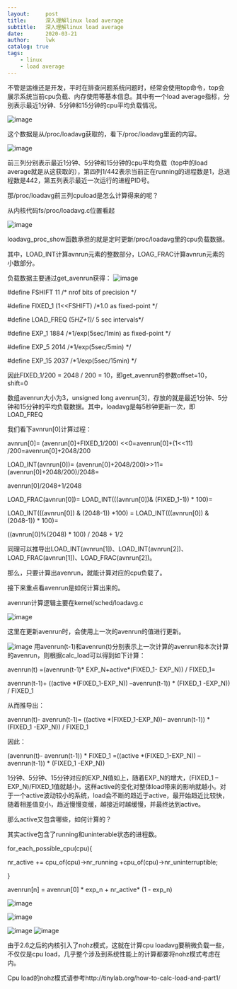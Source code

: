 ```yaml
---
layout:     post
title:      深入理解linux load average
subtitle:   深入理解linux load average
date:       2020-03-21
author:     lwk
catalog: true
tags:
    - linux
    - load average
---
```

不管是运维还是开发，平时在排查问题系统问题时，经常会使用top命令，top会展示系统当前cpu负载、内存使用等基本信息。其中有一个load average指标，分别表示最近1分钟、5分钟和15分钟的cpu平均负载情况。


![image](https://user-images.githubusercontent.com/36918717/177022349-fec9ae11-64d9-4129-ae3d-28036a872ce0.png)


这个数据是从/proc/loadavg获取的，看下/proc/loadavg里面的内容。


![image](https://user-images.githubusercontent.com/36918717/177022353-95f154bd-bcd8-4915-a3b9-f5b005b7aa12.png)


前三列分别表示最近1分钟、5分钟和15分钟的cpu平均负载（top中的load average就是从这获取的），第四列1/442表示当前正在running的进程数是1，总进程数是442，第五列表示最近一次运行的进程PID号。

那/proc/loadavg前三列cpuload是怎么计算得来的呢？

从内核代码fs/proc/loadavg.c位置看起

![image](https://user-images.githubusercontent.com/36918717/177022356-5dca4f37-870b-401b-9f92-6acee79775d5.png)

loadavg_proc_show函数承担的就是定时更新/proc/loadavg里的cpu负载数据。

其中，LOAD_INT计算avnrun元素的整数部分，LOAG_FRAC计算avnrun元素的小数部分。

负载数据主要通过get_avenrun获得：
![image](https://user-images.githubusercontent.com/36918717/177022360-e3db35b5-1c64-4cd0-8d7c-3abacbd36cb7.png)

#define FSHIFT            11           /* nrof bits of precision */

#define FIXED_1           (1<<FSHIFT)   /*1.0 as fixed-point */

#define LOAD_FREQ    (5*HZ+1)/* 5 sec intervals*/

#define EXP_1              1884              /*1/exp(5sec/1min) as fixed-point */

#define EXP_5              2014              /*1/exp(5sec/5min) */

#define EXP_15            2037              /*1/exp(5sec/15min) */

 

因此FIXED_1/200 = 2048 / 200 = 10，即get_avenrun的参数offset=10，shift=0

数组avenrun大小为3，unsigned long avenrun[3]，存放的就是最近1分钟、5分钟和15分钟的平均负载数据。其中，loadavg是每5秒钟更新一次，即LOAD_FREQ

我们看下avnrun[0]计算过程：

avnrun[0]= (avenrun[0]+FIXED_1/200) <<0=avenrun[0]+(1<<11) /200=avenrun[0]+2048/200

LOAD_INT(avnrun[0])= (avenrun[0]+2048/200)>>11=(avenrun[0]+2048/200)/2048=

avenrun[0]/2048+1/2048

LOAD_FRAC(avnrun[0])= LOAD_INT(((avnrun[0])& (FIXED_1-1)) * 100)=

LOAD_INT(((avnrun[0]) & (2048-1)) *100) = LOAD_INT(((avnrun[0]) & (2048-1)) * 100)=

((avnrun[0]%(2048) * 100) / 2048 + 1/2

 

同理可以推导出LOAD_INT(avnrun[1])、LOAD_INT(avnrun[2])、LOAD_FRAC(avnrun[1])、LOAD_FRAC(avnrun[2])。

那么，只要计算出avenrun，就能计算对应的cpu负载了。

接下来重点看avenrun是如何计算出来的。

avenrun计算逻辑主要在kernel/sched/loadavg.c

![image](https://user-images.githubusercontent.com/36918717/177022371-ec5037c8-e5e0-496d-9094-34abb43f13b2.png)

这里在更新avenrun时，会使用上一次的avenrun的值进行更新。

![image](https://user-images.githubusercontent.com/36918717/177022374-a0051cc5-ba11-41e2-933a-3ce9ea43fa8f.png)
用avenrun(t-1)和avenrun(t)分别表示上一次计算的avenrun和本次计算的avenrun，则根据calc_load可以得到如下计算：

avenrun(t) =(avenrun(t-1)* EXP_N+active*(FIXED_1- EXP_N)) / FIXED_1=

avenrun(t-1)+ ((active *(FIXED_1-EXP_N)) –avenrun(t-1)) * (FIXED_1 -EXP_N)) / FIXED_1

从而推导出：

avenrun(t)- avenrun(t-1)= ((active *(FIXED_1-EXP_N))– avenrun(t-1)) * (FIXED_1 -EXP_N)) / FIXED_1

因此：

(avenrun(t)- avenrun(t-1)) * FIXED_1 =((active *(FIXED_1-EXP_N)) – avenrun(t-1)) * (FIXED_1 -EXP_N))

1分钟、5分钟、15分钟对应的EXP_N值如上，随着EXP_N的增大，(FIXED_1 – EXP_N)/FIXED_1值就越小，这样active的变化对整体load带来的影响就越小。对于一个active波动较小的系统，load会不断的趋近于active，最开始趋近比较快，随着相差值变小，趋近慢慢变缓，越接近时越缓慢，并最终达到active。

那么active又包含哪些，如何计算的？

其实active包含了running和uninterable状态的进程数。

for_each_possible_cpu(cpu){

   nr_active += cpu_of(cpu)->nr_running +cpu_of(cpu)->nr_uninterruptible;

}

avenrun[n] = avenrun[0] * exp_n + nr_active* (1 - exp_n)


![image](https://user-images.githubusercontent.com/36918717/177022380-c8d2b8ea-bb17-49e2-af39-390a55a1b60b.png)

![image](https://user-images.githubusercontent.com/36918717/177022382-0be3f880-d846-4249-84b1-f5a81e044e6a.png)

![image](https://user-images.githubusercontent.com/36918717/177022385-37b0ec91-b75a-4c8a-bbbf-43085aedb34c.png)
![image](https://user-images.githubusercontent.com/36918717/177022387-932a14e2-c089-4edf-8058-7e2dcfa23293.png)

由于2.6之后的内核引入了nohz模式，这就在计算cpu loadavg要稍微负载一些，不仅仅是cpu load，几乎整个涉及到系统性能上的计算都要将nohz模式考虑在内。

Cpu load的nohz模式请参考http://tinylab.org/how-to-calc-load-and-part1/










